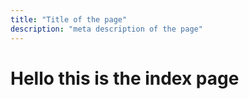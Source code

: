 ```yaml
---
title: "Title of the page"
description: "meta description of the page"
---
```


# Hello this is the index page
